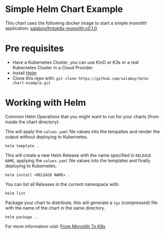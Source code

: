 # Simple Helm Chart Example

This chart uses the following docker image to start a simple monolith application: [salaboy/fmtok8s-monolith:v0.1.0](https://hub.docker.com/r/salaboy/fmtok8s-monolith)

# Pre requisites

- Have a Kubernetes Cluster, you can use KinD or K3s or a real Kubernetes Cluster in a Cloud Provider. 
- Install [Helm](https://helm.sh/docs/intro/install/)
- Clone this repo with: `git clone https://github.com/salaboy/helm-chart-example.git`


# Working with Helm

Common Helm Operations that you might want to run for your charts (from inside the chart directory): 

This will apply the `values.yaml` file values into the tempaltes and render the output without deploying to Kubernetes.
```
helm template .
```

This will create a new Helm Release with the name specified in `RELEASE NAME`, applying the `values.yaml` file values into the templates and finally deploying to Kubernetes. 
```
helm install <RELEASE NAME> .
```

You can list all Releases in the current namespace with: 

```
helm list
```

Package your chart to distribute, this will generate a `tgz` (compressed) file with the name of the chart in the same directory. 
```
helm package . 
```



For more information visit: [From Monolith To K8s](http://github.com/salaboy/from-monolith-to-k8s)

